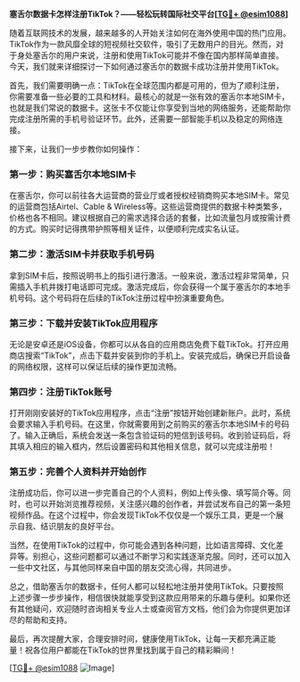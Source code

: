 **塞舌尔数据卡怎样注册TikTok？——轻松玩转国际社交平台[[TG💪+ @esim1088](https://t.me/s/esim1088)]**

随着互联网技术的发展，越来越多的人开始关注如何在海外使用中国的热门应用。TikTok作为一款风靡全球的短视频社交软件，吸引了无数用户的目光。然而，对于身处塞舌尔的用户来说，注册和使用TikTok可能并不像在国内那样简单直接。今天，我们就来详细探讨一下如何通过塞舌尔的数据卡成功注册并使用TikTok。

首先，我们需要明确一点：TikTok在全球范围内都是可用的，但为了顺利注册，你需要准备一些必要的工具和材料。最核心的就是一张有效的塞舌尔本地SIM卡，也就是我们常说的数据卡。这张卡不仅能让你享受到当地的网络服务，还能帮助你完成注册所需的手机号验证环节。此外，还需要一部智能手机以及稳定的网络连接。

接下来，让我们一步步教你如何操作：

### 第一步：购买塞舌尔本地SIM卡

在塞舌尔，你可以前往各大运营商的营业厅或者授权经销商购买本地SIM卡。常见的运营商包括Airtel、Cable & Wireless等。这些运营商提供的数据卡种类繁多，价格也各不相同。建议根据自己的需求选择合适的套餐，比如流量包月或按需计费的方式。购买时记得携带护照等相关证件，以便顺利完成实名认证。

### 第二步：激活SIM卡并获取手机号码

拿到SIM卡后，按照说明书上的指引进行激活。一般来说，激活过程非常简单，只需插入手机并拨打电话即可完成。激活完成后，你会获得一个属于塞舌尔的本地手机号码。这个号码将在后续的TikTok注册过程中扮演重要角色。

### 第三步：下载并安装TikTok应用程序

无论是安卓还是iOS设备，你都可以从各自的应用商店免费下载TikTok。打开应用商店搜索“TikTok”，点击下载并安装到你的手机上。安装完成后，确保已开启设备的网络权限，这样可以保证后续的操作更加流畅。

### 第四步：注册TikTok账号

打开刚刚安装好的TikTok应用程序，点击“注册”按钮开始创建新账户。此时，系统会要求输入手机号码。在这里，你就需要用到之前购买的塞舌尔本地SIM卡的号码了。输入正确后，系统会发送一条包含验证码的短信到该号码。收到验证码后，将其填入相应的输入框内，然后设置密码和其他相关信息，就可以完成注册啦！

### 第五步：完善个人资料并开始创作

注册成功后，你可以进一步完善自己的个人资料，例如上传头像、填写简介等。同时，也可以开始浏览推荐视频，关注感兴趣的创作者，并尝试发布自己的第一条短视频作品。在这个过程中，你会发现TikTok不仅仅是一个娱乐工具，更是一个展示自我、结识朋友的良好平台。

当然，在使用TikTok的过程中，你可能会遇到各种问题，比如语言障碍、文化差异等。别担心，这些问题都可以通过不断学习和实践逐渐克服。同时，还可以加入一些中文社区，与其他同样来自中国的朋友交流心得，共同进步。

总之，借助塞舌尔的数据卡，任何人都可以轻松地注册并使用TikTok。只要按照上述步骤一步步操作，相信很快就能享受到这款应用带来的乐趣与便利。如果你还有其他疑问，欢迎随时咨询相关专业人士或查阅官方文档，他们会为你提供更加详尽的帮助和支持。

最后，再次提醒大家，合理安排时间，健康使用TikTok，让每一天都充满正能量！祝各位用户都能在TikTok的世界里找到属于自己的精彩瞬间！

[[TG💪+ @esim1088](https://t.me/s/esim1088) ![Image](https://i.postimg.cc/4NQfJmqS/Snipaste-2025-05-13-00-14-12.png)]